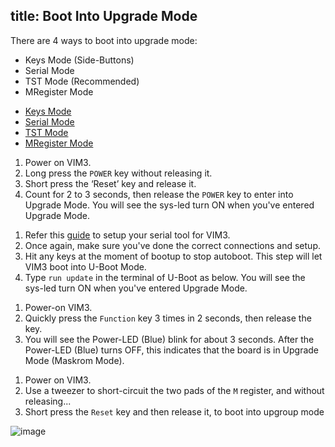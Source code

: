 title: Boot Into Upgrade Mode
---

There are 4 ways to boot into upgrade mode:

* Keys Mode (Side-Buttons)
* Serial Mode
* TST Mode (Recommended)
* MRegister Mode

<ul class="nav nav-tabs" id="myTab" role="tablist">
  <li class="nav-item" role="presentation">
    <a class="nav-link active" id="keys-tab" data-toggle="tab" href="#keys" role="tab" aria-controls="keys" aria-selected="true">Keys Mode</a>
  </li>
  <li class="nav-item" role="presentation">
    <a class="nav-link" id="serial-tab" data-toggle="tab" href="#serial" role="tab" aria-controls="serial" aria-selected="false">Serial Mode</a>
  </li>
  <li class="nav-item" role="presentation">
    <a class="nav-link" id="tst-tab" data-toggle="tab" href="#tst" role="tab" aria-controls="tst" aria-selected="false">TST Mode</a>
  </li>
  <li class="nav-item" role="presentation">
    <a class="nav-link" id="mregister-tab" data-toggle="tab" href="#mregister" role="tab" aria-controls="mregister" aria-selected="false">MRegister Mode</a>
  </li>
</ul>
<div class="tab-content" id="myTabContent">
<div class="tab-pane fade show active" id="keys" role="tabpanel" aria-labelledby="keys-tab">

1. Power on VIM3.
2. Long press the `POWER` key without releasing it.
3. Short press the ‘Reset’ key and release it.
4. Count for 2 to 3 seconds, then release the `POWER` key to enter into Upgrade Mode. You will see the sys-led turn ON when you've entered Upgrade Mode.

</div>
<div class="tab-pane fade" id="serial" role="tabpanel" aria-labelledby="serial-tab">

1. Refer this [guide](/linux/vim3/SetupSerialTool.html) to setup your serial tool for VIM3.
2. Once again, make sure you've done the correct connections and setup.
3. Hit any keys at the moment of bootup to stop autoboot. This step will let VIM3 boot into U-Boot Mode.
4. Type `run update` in the terminal of U-Boot as below. You will see the sys-led turn ON when you've entered Upgrade Mode.

</div>
<div class="tab-pane fade" id="tst" role="tabpanel" aria-labelledby="tst-tab">

1. Power-on VIM3.
2. Quickly press the `Function` key 3 times in 2 seconds, then release the key.
3. You will see the Power-LED (Blue) blink for about 3 seconds. After the Power-LED (Blue) turns OFF, this indicates that the board is in Upgrade Mode (Maskrom Mode).

</div>
<div class="tab-pane fade" id="mregister" role="tabpanel" aria-labelledby="mregister-tab">

1. Power on VIM3.
2. Use a tweezer to short-circuit the two pads of the `M` register, and without releasing...
3. Short press the `Reset` key and then release it, to boot into upgroup mode

![image](/linux/images/vim3/VIM3_M_Register.jpg)

</div>
</div>
